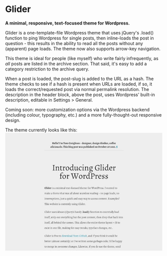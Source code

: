 Glider
======

**A minimal, responsive, text-focused theme for Wordpress.**

Glider is a one-template-file Wordpress theme that uses jQuery's .load() function to ping Wordpress for single posts, then inline-loads the post in question - this results in the ability to read all the posts without any (apparent) page loads. The theme now also supports arrow-key navigation.

This theme is ideal for people (like myself) who write fairly infrequently, as *all* posts are listed in the archive section. That said, it's easy to add a category restriction to the archive query.

When a post is loaded, the post-slug is added to the URL as a hash. The theme checks to see if a hash is present when URLs are loaded, if so, it loads the correct/requested post via normal permalink resolution. The description in the header block, above the post, uses Wordpress' built-in description, editable in Settings > General.

Coming soon: more customization options via the Wordpress backend (including colour, typography, etc.) and a more fully-thought-out responsive design.

The theme currently looks like this:
![alt text](https://github.com/tomcreighton/Glider/blob/master/screenshot.png "Theme appearance")